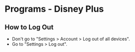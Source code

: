 # Programs - Disney Plus

## How to Log Out

- Don't go to "Settings > Account > Log out of all devices".
- Go to "Settings > Log out".
